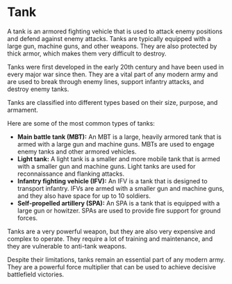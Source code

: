 # Tank
A tank is an armored fighting vehicle that is used to attack enemy positions and defend against enemy attacks. Tanks are typically equipped with a large gun, machine guns, and other weapons. They are also protected by thick armor, which makes them very difficult to destroy. 

Tanks were first developed in the early 20th century and have been used in every major war since then. They are a vital part of any modern army and are used to break through enemy lines, support infantry attacks, and destroy enemy tanks.

Tanks are classified into different types based on their size, purpose, and armament.

Here are some of the most common types of tanks:

- **Main battle tank (MBT):** An MBT is a large, heavily armored tank that is armed with a large gun and machine guns. MBTs are used to engage enemy tanks and other armored vehicles.
- **Light tank:** A light tank is a smaller and more mobile tank that is armed with a smaller gun and machine guns. Light tanks are used for reconnaissance and flanking attacks.
- **Infantry fighting vehicle (IFV):** An IFV is a tank that is designed to transport infantry. IFVs are armed with a smaller gun and machine guns, and they also have space for up to 10 soldiers.
- **Self-propelled artillery (SPA):** An SPA is a tank that is equipped with a large gun or howitzer. SPAs are used to provide fire support for ground forces.

Tanks are a very powerful weapon, but they are also very expensive and complex to operate. They require a lot of training and maintenance, and they are vulnerable to anti-tank weapons.

Despite their limitations, tanks remain an essential part of any modern army. They are a powerful force multiplier that can be used to achieve decisive battlefield victories.
